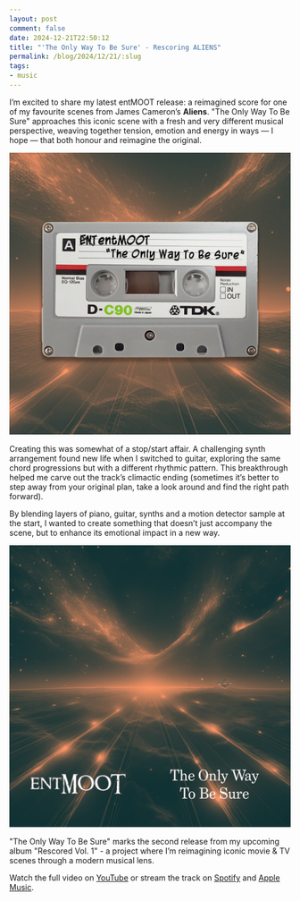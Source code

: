 ```yaml
---
layout: post
comment: false
date: 2024-12-21T22:50:12
title: "'The Only Way To Be Sure' - Rescoring ALIENS"
permalink: /blog/2024/12/21/:slug
tags:
- music
---
```


I’m excited to share my latest entMOOT release: a reimagined score for one of my favourite scenes from James Cameron’s **Aliens**. "The Only Way To Be Sure" approaches this iconic scene with a fresh and very different musical perspective, weaving together tension, emotion and energy in ways — I hope — that both honour and reimagine the original.

<img src="/img/2024-12-21-cassette.png" class="img-fluid" alt="Screenshot of a cassette tape with the words entMOOT and The Only Way To Be Sure written on it" loading="lazy">

Creating this was somewhat of a stop/start affair. A challenging synth arrangement found new life when I switched to guitar, exploring the same chord progressions but with a different rhythmic pattern. This breakthrough helped me carve out the track’s climactic ending (sometimes it’s better to step away from your original plan, take a look around and find the right path forward).

By blending layers of piano, guitar, synths and a motion detector sample at the start, I wanted to create something that doesn’t just accompany the scene, but to enhance its emotional impact in a new way.

<img src="/img/2024-12-21-cover.png" class="img-fluid" alt="Cover of The Only Way To Be Sure" loading="lazy">

"The Only Way To Be Sure" marks the second release from my upcoming album "Rescored Vol. 1" - a project where I’m reimagining iconic movie & TV scenes through a modern musical lens.

Watch the full video on [YouTube](https://www.youtube.com/watch?v=9EyA19nkhRI) or stream the track on [Spotify](https://open.spotify.com/album/3BnQZ1BHyurWofvNISJKy4) and [Apple Music](https://music.apple.com/gb/album/the-only-way-to-be-sure-single/1775709177).